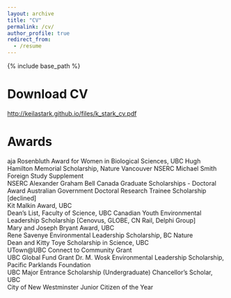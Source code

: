 ```yaml
---
layout: archive
title: "CV"
permalink: /cv/
author_profile: true
redirect_from:
  - /resume
---
```


{% include base_path %}

Download CV
======
http://keilastark.github.io/files/k_stark_cv.pdf

Awards
======
aja Rosenbluth Award for Women in Biological Sciences, UBC
Hugh Hamilton Memorial Scholarship, Nature Vancouver
NSERC Michael Smith Foreign Study Supplement                                                                                                   
NSERC Alexander Graham Bell Canada Graduate Scholarships - Doctoral Award
Australian Government Doctoral Research Trainee Scholarship [declined]                                          
Kit Malkin Award, UBC                                                                                                                           
Dean’s List, Faculty of Science, UBC                                                                                                                        Canadian Youth Environmental Leadership Scholarship [Cenovus, GLOBE, CN Rail, Delphi Group]                                 
Mary and Joseph Bryant Award, UBC                                                                                                             
Rene Savenye Environmental Leadership Scholarship, BC Nature                                                                                  
Dean and Kitty Toye Scholarship in Science, UBC                                                                                              
UTown@UBC Connect to Community Grant                                                                                                      
UBC Global Fund Grant                                                                                                                                        Dr. M. Wosk Environmental Leadership Scholarship, Pacific Parklands Foundation  
UBC Major Entrance Scholarship (Undergraduate) 
Chancellor’s Scholar, UBC                                                                                                                             
City of New Westminster Junior Citizen of the Year     
